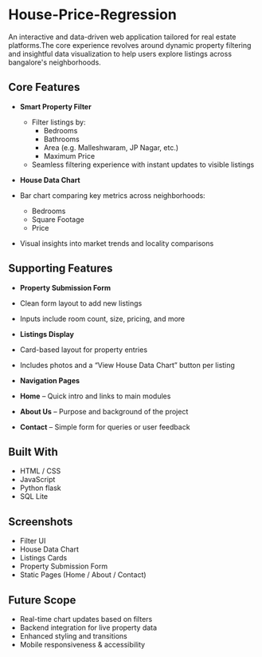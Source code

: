 # House-Price-Regression
An interactive and data-driven web application tailored for real estate platforms.The core experience revolves around dynamic property filtering and insightful data visualization to help users explore listings across bangalore's neighborhoods.
## Core Features
- **Smart Property Filter**
  - Filter listings by:
    - Bedrooms
    - Bathrooms
    - Area (e.g. Malleshwaram, JP Nagar, etc.)
    - Maximum Price
  - Seamless filtering experience with instant updates to visible listings

-  **House Data Chart**
  - Bar chart comparing key metrics across neighborhoods:
    - Bedrooms
    - Square Footage
    - Price
  - Visual insights into market trends and locality comparisons

##  Supporting Features

-  **Property Submission Form**
  - Clean form layout to add new listings
  - Inputs include room count, size, pricing, and more

-  **Listings Display**
  - Card-based layout for property entries
  - Includes photos and a “View House Data Chart” button per listing

-  **Navigation Pages**
  - **Home** – Quick intro and links to main modules
  - **About Us** – Purpose and background of the project
  - **Contact** – Simple form for queries or user feedback

##  Built With

- HTML / CSS
- JavaScript
- Python flask
- SQL Lite 

##  Screenshots

- Filter UI  
- House Data Chart  
- Listings Cards  
- Property Submission Form  
- Static Pages (Home / About / Contact)

##  Future Scope

- Real-time chart updates based on filters
- Backend integration for live property data
- Enhanced styling and transitions
- Mobile responsiveness & accessibility

